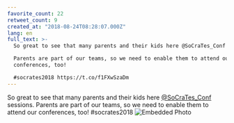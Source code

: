 ```yaml
---
favorite_count: 22
retweet_count: 9
created_at: "2018-08-24T08:28:07.000Z"
lang: en
full_text: >-
  So great to see that many parents and their kids here @SoCraTes_Conf sessions.

  Parents are part of our teams, so we need to enable them to attend our
  conferences, too!

  #socrates2018 https://t.co/f1FXwSzaDm
---
```


So great to see that many parents and their kids here
[@SoCraTes_Conf](https://twitter.com/SoCraTes_Conf) sessions. Parents are part
of our teams, so we need to enable them to attend our conferences, too!
#socrates2018
![Embedded Photo](https://twitter-media-coderbyheart.s3.eu-north-1.amazonaws.com/1032907392126738432-DlWfygGWsAACZHz.jpg)
